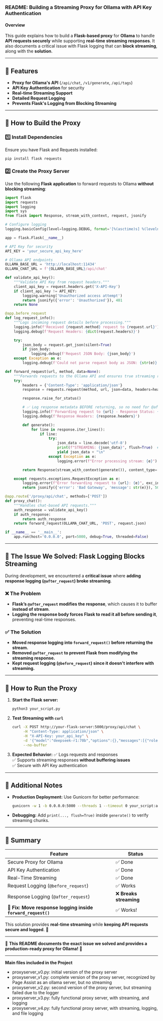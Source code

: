 ### **README: Building a Streaming Proxy for Ollama with API Key Authentication**

#### **Overview**
This guide explains how to build a **Flask-based proxy** for **Ollama** to handle **API requests securely** while supporting **real-time streaming responses**. It also documents a critical issue with Flask logging that can **block streaming**, along with the **solution**.

---

## **🚀 Features**
- **Proxy for Ollama's API** (`/api/chat`, `/v1/generate`, `/api/tags`)
- **API Key Authentication** for security
- **Real-time Streaming Support**
- **Detailed Request Logging**
- **Prevents Flask's Logging from Blocking Streaming**

---

## **🔧 How to Build the Proxy**

### **1️⃣ Install Dependencies**
Ensure you have Flask and Requests installed:
```sh
pip install flask requests
```

### **2️⃣ Create the Proxy Server**
Use the following **Flask application** to forward requests to Ollama **without blocking streaming**:

```python
import flask
import requests
import logging
import sys
from flask import Response, stream_with_context, request, jsonify

# Configure logging
logging.basicConfig(level=logging.DEBUG, format='[%(asctime)s] %(levelname)s: %(message)s')

app = flask.Flask(__name__)

# API Key for security
API_KEY = 'your_secure_api_key_here'

# Ollama API endpoints
OLLAMA_BASE_URL = 'http://localhost:11434'
OLLAMA_CHAT_URL = f'{OLLAMA_BASE_URL}/api/chat'

def validate_api_key():
    """Validate API Key from request headers."""
    client_api_key = request.headers.get('X-API-Key')
    if client_api_key != API_KEY:
        logging.warning('Unauthorized access attempt')
        return jsonify({'error': 'Unauthorized'}), 401
    return None

@app.before_request
def log_request_info():
    """Logs incoming request details before processing."""
    logging.info(f'Received {request.method} request to {request.url}')
    logging.debug(f'Request Headers: {dict(request.headers)}')

    try:
        json_body = request.get_json(silent=True)
        if json_body:
            logging.debug(f'Request JSON Body: {json_body}')
    except Exception as e:
        logging.debug(f'Could not parse request body as JSON: {str(e)}')

def forward_request(url, method, data=None):
    """Forwards requests to the Ollama API and ensures true streaming responses."""
    try:
        headers = {'Content-Type': 'application/json'}
        response = requests.request(method, url, json=data, headers=headers, stream=True)

        response.raise_for_status()

        # ✅ Log response metadata BEFORE returning, so no need for @after_request
        logging.info(f'Forwarding request to {url} - Response Status: {response.status_code}')
        logging.debug(f'Response Headers: {response.headers}')

        def generate():
            for line in response.iter_lines():
                if line:
                    try:
                        json_data = line.decode('utf-8')
                        print(f"STREAMING: {json_data}", flush=True)  # 🔥 Immediate log output
                        yield json_data + "\n"
                    except Exception as e:
                        logging.error(f"Error processing stream: {e}")

        return Response(stream_with_context(generate()), content_type='application/json')

    except requests.exceptions.RequestException as e:
        logging.error(f"Error forwarding request to {url}: {e}", exc_info=True)
        return jsonify({'error': 'Bad Gateway', 'message': str(e)}), 502

@app.route('/proxy/api/chat', methods=['POST'])
def proxy_chat():
    """Handles chat-based API requests."""
    auth_response = validate_api_key()
    if auth_response:
        return auth_response
    return forward_request(OLLAMA_CHAT_URL, 'POST', request.json)

if __name__ == '__main__':
    app.run(host='0.0.0.0', port=5000, debug=True, threaded=False)
```

---

## **🐛 The Issue We Solved: Flask Logging Blocks Streaming**
During development, we encountered a **critical issue** where **adding response logging (`@after_request`) broke streaming**.

### **❌ The Problem**
- **Flask’s `@after_request` modifies the response**, which causes it to buffer **instead of stream**.
- **Logging the response body forces Flask to read it all before sending it**, preventing real-time responses.

### **✅ The Solution**
- **Moved response logging into `forward_request()` before returning the stream.**
- **Removed `@after_request` to prevent Flask from modifying the streaming response.**
- **Kept request logging (`@before_request`) since it doesn't interfere with streaming.**

---

## **🚀 How to Run the Proxy**
1. **Start the Flask server:**
   ```sh
   python3 your_script.py
   ```
2. **Test Streaming with `curl`**
   ```sh
   curl -X POST http://your-flask-server:5000/proxy/api/chat \
        -H "Content-Type: application/json" \
        -H "X-API-Key: your_api_key" \
        -d '{"model":"deepseek-r1:70b","options":{},"messages":[{"role":"user","content":"hi"}]}' \
        --no-buffer
   ```
3. **Expected Behavior:**
   ✅ Logs requests and responses  
   ✅ Supports streaming responses **without buffering issues**  
   ✅ Secure with API Key authentication  

---

## **📌 Additional Notes**
- **Production Deployment:** Use Gunicorn for better performance:
  ```sh
  gunicorn -w 1 -b 0.0.0.0:5000 --threads 1 --timeout 0 your_script:app
  ```
- **Debugging:** Add `print(..., flush=True)` inside `generate()` to verify streaming chunks.

---

## **🎯 Summary**
| **Feature** | **Status** |
|------------|-----------|
| Secure Proxy for Ollama | ✅ Done |
| API Key Authentication | ✅ Done |
| Real-Time Streaming | ✅ Done |
| Request Logging (`@before_request`) | ✅ Works |
| Response Logging (`@after_request`) | ❌ **Breaks streaming** |
| **🚀 Fix: Move response logging inside `forward_request()`** | ✅ Works! |

This solution provides **real-time streaming** while **keeping API requests secure and logged**. 🎯

---

🚀 **This README documents the exact issue we solved and provides a production-ready proxy for Ollama!** 🚀

---

**Main files included in the Project**
- proxyserver_v0.py: initial version of the proxy server
- proxyserver_v1.py: complete version of the proxy server, recognized by Page Assist as an ollama server, but no streaming
- proxyserver_v2.py: second version of the proxy server, but streaming failed due to the logger
- proxyserver_v3.py: fully functional proxy server, with streaming, and logging
- proxyserver_v4.py: fully functional proxy server, with streaming, logging, and file logging